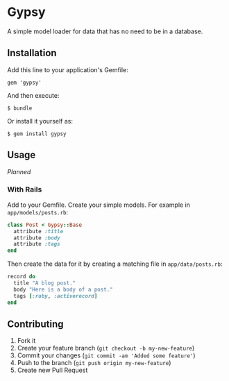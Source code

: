 # Gypsy

A simple model loader for data that has no need to be in a database.

## Installation

Add this line to your application's Gemfile:

    gem 'gypsy'

And then execute:

    $ bundle

Or install it yourself as:

    $ gem install gypsy

## Usage

*Planned*

### With Rails

Add to your Gemfile. Create your simple models. For example in `app/models/posts.rb`:

``` ruby
class Post < Gypsy::Base
  attribute :title
  attribute :body
  attribute :tags
end
```

Then create the data for it by creating a matching file in `app/data/posts.rb`:

``` ruby
record do
  title "A blog post."
  body "Here is a body of a post."
  tags [:ruby, :activerecord]
end
```

## Contributing

1. Fork it
2. Create your feature branch (`git checkout -b my-new-feature`)
3. Commit your changes (`git commit -am 'Added some feature'`)
4. Push to the branch (`git push origin my-new-feature`)
5. Create new Pull Request
